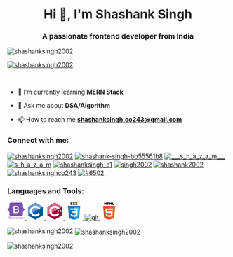 <h1 align="center">Hi 👋, I'm Shashank Singh</h1>
<h3 align="center">A passionate frontend developer from India</h3>

<p align="left"> <img src="https://komarev.com/ghpvc/?username=shashanksingh2002&label=Profile%20views&color=0e75b6&style=flat" alt="shashanksingh2002" /> </p>

<p align="left"> <a href="https://github.com/ryo-ma/github-profile-trophy"><img src="https://github-profile-trophy.vercel.app/?username=shashanksingh2002" alt="shashanksingh2002" /></a> </p>

<p align="left"> <a href="https://twitter.com/" target="blank"><img src="https://img.shields.io/twitter/follow/?logo=twitter&style=for-the-badge" alt="" /></a> </p>

- 🌱 I’m currently learning **MERN Stack**

- 💬 Ask me about **DSA/Algorithm**

- 📫 How to reach me **shashanksingh.co243@gmail.com**

<h3 align="left">Connect with me:</h3>
<p align="left">
<a href="https://codepen.io/shashanksingh2002" target="blank"><img align="center" src="https://raw.githubusercontent.com/rahuldkjain/github-profile-readme-generator/master/src/images/icons/Social/codepen.svg" alt="shashanksingh2002" height="30" width="40" /></a>
<a href="https://linkedin.com/in/shashank-singh-bb55561b8" target="blank"><img align="center" src="https://raw.githubusercontent.com/rahuldkjain/github-profile-readme-generator/master/src/images/icons/Social/linked-in-alt.svg" alt="shashank-singh-bb55561b8" height="30" width="40" /></a>
<a href="https://instagram.com/___s_h_a_z_a_m___" target="blank"><img align="center" src="https://raw.githubusercontent.com/rahuldkjain/github-profile-readme-generator/master/src/images/icons/Social/instagram.svg" alt="___s_h_a_z_a_m___" height="30" width="40" /></a>
<a href="https://www.codechef.com/users/s_h_a_z_a_m" target="blank"><img align="center" src="https://cdn.jsdelivr.net/npm/simple-icons@3.1.0/icons/codechef.svg" alt="s_h_a_z_a_m" height="30" width="40" /></a>
<a href="https://www.hackerrank.com/shashanksingh_c1" target="blank"><img align="center" src="https://raw.githubusercontent.com/rahuldkjain/github-profile-readme-generator/master/src/images/icons/Social/hackerrank.svg" alt="shashanksingh_c1" height="30" width="40" /></a>
<a href="https://codeforces.com/profile/singh2002" target="blank"><img align="center" src="https://raw.githubusercontent.com/rahuldkjain/github-profile-readme-generator/master/src/images/icons/Social/codeforces.svg" alt="singh2002" height="30" width="40" /></a>
<a href="https://www.leetcode.com/shashank2002" target="blank"><img align="center" src="https://raw.githubusercontent.com/rahuldkjain/github-profile-readme-generator/master/src/images/icons/Social/leet-code.svg" alt="shashank2002" height="30" width="40" /></a>
<a href="https://auth.geeksforgeeks.org/user/shashanksinghco243" target="blank"><img align="center" src="https://raw.githubusercontent.com/rahuldkjain/github-profile-readme-generator/master/src/images/icons/Social/geeks-for-geeks.svg" alt="shashanksinghco243" height="30" width="40" /></a>
<a href="https://discord.gg/#6502" target="blank"><img align="center" src="https://raw.githubusercontent.com/rahuldkjain/github-profile-readme-generator/master/src/images/icons/Social/discord.svg" alt="#6502" height="30" width="40" /></a>
</p>

<h3 align="left">Languages and Tools:</h3>
<p align="left"> <a href="https://getbootstrap.com" target="_blank" rel="noreferrer"> <img src="https://raw.githubusercontent.com/devicons/devicon/master/icons/bootstrap/bootstrap-plain-wordmark.svg" alt="bootstrap" width="40" height="40"/> </a> <a href="https://www.cprogramming.com/" target="_blank" rel="noreferrer"> <img src="https://raw.githubusercontent.com/devicons/devicon/master/icons/c/c-original.svg" alt="c" width="40" height="40"/> </a> <a href="https://www.w3schools.com/cpp/" target="_blank" rel="noreferrer"> <img src="https://raw.githubusercontent.com/devicons/devicon/master/icons/cplusplus/cplusplus-original.svg" alt="cplusplus" width="40" height="40"/> </a> <a href="https://www.w3schools.com/css/" target="_blank" rel="noreferrer"> <img src="https://raw.githubusercontent.com/devicons/devicon/master/icons/css3/css3-original-wordmark.svg" alt="css3" width="40" height="40"/> </a> <a href="https://git-scm.com/" target="_blank" rel="noreferrer"> <img src="https://www.vectorlogo.zone/logos/git-scm/git-scm-icon.svg" alt="git" width="40" height="40"/> </a> <a href="https://www.w3.org/html/" target="_blank" rel="noreferrer"> <img src="https://raw.githubusercontent.com/devicons/devicon/master/icons/html5/html5-original-wordmark.svg" alt="html5" width="40" height="40"/> </a> </p>

<p><img align="left" src="https://github-readme-stats.vercel.app/api/top-langs?username=shashanksingh2002&show_icons=true&locale=en&layout=compact" alt="shashanksingh2002" /></p>

<p>&nbsp;<img align="center" src="https://github-readme-stats.vercel.app/api?username=shashanksingh2002&show_icons=true&locale=en" alt="shashanksingh2002" /></p>

<p><img align="center" src="https://github-readme-streak-stats.herokuapp.com/?user=shashanksingh2002&" alt="shashanksingh2002" /></p>

